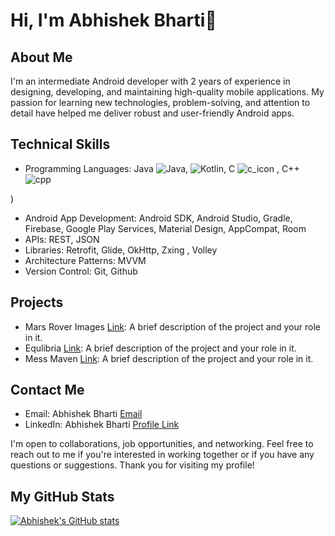 # Hi, I'm Abhishek Bharti👋

## About Me

I'm an intermediate Android developer with 2 years of experience in designing, developing, and maintaining high-quality mobile applications. My passion for learning new technologies, problem-solving, and attention to detail have helped me deliver robust and user-friendly Android apps.

## Technical Skills


- Programming Languages: Java ![Java](https://user-images.githubusercontent.com/96315588/225513737-b6a5154a-e2d2-42a1-8131-b80656c4dea8.png), ![Kotlin](https://user-images.githubusercontent.com/96315588/225513537-a226dae6-231a-43a6-88ea-b40a5f85a8cf.png), C ![c_icon](https://user-images.githubusercontent.com/96315588/225515504-f2282043-11c6-4157-a4a8-20294116baa5.png) , C++ ![cpp](https://user-images.githubusercontent.com/96315588/225515546-a32e3008-f8c0-4746-a732-034a6e8b5b98.png)

)
- Android App Development: Android SDK, Android Studio, Gradle, Firebase, Google Play Services, Material Design, AppCompat, Room
- APIs: REST, JSON
- Libraries: Retrofit, Glide, OkHttp, Zxing , Volley
- Architecture Patterns: MVVM
- Version Control: Git, Github

## Projects
- Mars Rover Images [Link](https://github.com/Abhishek-Bharti-1/MarsRoverImages): A brief description of the project and your role in it.
- Equlibria [Link](https://github.com/Abhishek-Bharti-1/Equilibria): A brief description of the project and your role in it.
- Mess Maven [Link](https://github.com/Androrubin/Mess_Maven): A brief description of the project and your role in it.


## Contact Me
- Email: Abhishek Bharti [Email](mailto:abhishekbhartirocks1@gmail.com)
- LinkedIn: Abhishek Bharti [Profile Link](https://www.linkedin.com/in/abhishek-bharti-3a706022a/)

I'm open to collaborations, job opportunities, and networking. Feel free to reach out to me if you're interested in working together or if you have any questions or suggestions. Thank you for visiting my profile!

## My GitHub Stats
[![Abhishek's GitHub stats](https://github-readme-stats.vercel.app/api?username=Abhishek-Bharti-1)](https://github.com/anuraghazra/github-readme-stats)
